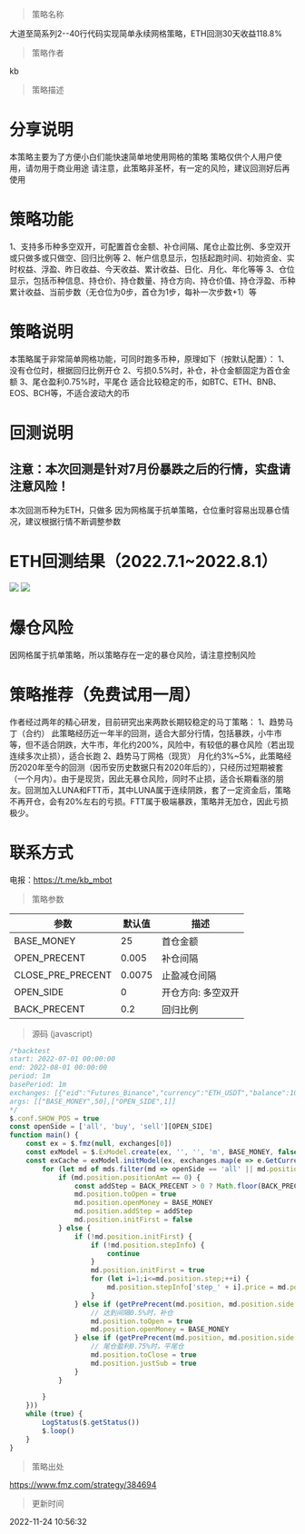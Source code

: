 
> 策略名称

大道至简系列2--40行代码实现简单永续网格策略，ETH回测30天收益118.8%

> 策略作者

kb

> 策略描述

# 分享说明
本策略主要为了方便小白们能快速简单地使用网格的策略
策略仅供个人用户使用，请勿用于商业用途
请注意，此策略非圣杯，有一定的风险，建议回测好后再使用

# 策略功能
1、支持多币种多空双开，可配置首仓金额、补仓间隔、尾仓止盈比例、多空双开或只做多或只做空、回归比例等
2、帐户信息显示，包括起跑时间、初始资金、实时权益、浮盈、昨日收益、今天收益、累计收益、日化、月化、年化等等
3、仓位显示，包括币种信息、持仓价、持仓数量、持仓方向、持仓价值、持仓浮盈、币种累计收益、当前步数（无仓位为0步，首仓为1步，每补一次步数+1）等

# 策略说明
本策略属于非常简单网格功能，可同时跑多币种，原理如下（按默认配置）：
1、没有仓位时，根据回归比例开仓
2、亏损0.5%时，补仓，补仓金额固定为首仓金额
3、尾仓盈利0.75%时，平尾仓
适合比较稳定的币，如BTC、ETH、BNB、EOS、BCH等，不适合波动大的币

# 回测说明
## 注意：本次回测是针对7月份暴跌之后的行情，实盘请注意风险！
本次回测币种为ETH，只做多
因为网格属于抗单策略，仓位重时容易出现暴仓情况，建议根据行情不断调整参数

# ETH回测结果（2022.7.1~2022.8.1）
![](![IMG](https://www.fmz.com/upload/asset/19c8b3e54e2d76c00da6f.png)) 
![](![IMG](https://www.fmz.com/upload/asset/19c6625289bb2089e1063.png))

# 爆仓风险
因网格属于抗单策略，所以策略存在一定的暴仓风险，请注意控制风险

# 策略推荐（免费试用一周）
作者经过两年的精心研发，目前研究出来两款长期较稳定的马丁策略：
1、趋势马丁（合约）
此策略经历近一年半的回测，适合大部分行情，包括暴跌，小牛市等，但不适合阴跌，大牛市，年化约200%，风险中，有较低的暴仓风险（若出现连续多次止损），适合长跑
2、趋势马丁网格（现货）
月化约3%~5%，此策略经历2020年至今的回测（因币安历史数据只有2020年后的），只经历过短期被套（一个月内）。由于是现货，因此无暴仓风险，同时不止损，适合长期看涨的朋友。回测加入LUNA和FTT币，其中LUNA属于连续阴跌，套了一定资金后，策略不再开仓，会有20%左右的亏损。FTT属于极端暴跌，策略并无加仓，因此亏损极少。

# 联系方式
电报：https://t.me/kb_mbot




> 策略参数



|参数|默认值|描述|
|----|----|----|
|BASE_MONEY|25|首仓金额|
|OPEN_PRECENT|0.005|补仓间隔|
|CLOSE_PRE_PRECENT|0.0075|止盈减仓间隔|
|OPEN_SIDE|0|开仓方向: 多空双开|只做多|只做空|
|BACK_PRECENT|0.2|回归比例|


> 源码 (javascript)

``` javascript
/*backtest
start: 2022-07-01 00:00:00
end: 2022-08-01 00:00:00
period: 1m
basePeriod: 1m
exchanges: [{"eid":"Futures_Binance","currency":"ETH_USDT","balance":1000}]
args: [["BASE_MONEY",50],["OPEN_SIDE",1]]
*/
$.conf.SHOW_POS = true
const openSide = ['all', 'buy', 'sell'][OPEN_SIDE]
function main() {
    const ex = $.fmz(null, exchanges[0])
    const exModel = $.ExModel.create(ex, '', '', 'm', BASE_MONEY, false, { SHOW_LOG: true }, 'USDT')
    const exCache = exModel.initModel(ex, exchanges.map(e => e.GetCurrency().split('_').join('')), ((ex, bcache, uBalance, mds, uPrices) => {
        for (let md of mds.filter(md => openSide == 'all' || md.position.side == openSide)) {
            if (md.position.positionAmt == 0) {
                const addStep = BACK_PRECENT > 0 ? Math.floor(BACK_PRECENT / OPEN_PRECENT) + 1 : 1
                md.position.toOpen = true
                md.position.openMoney = BASE_MONEY
                md.position.addStep = addStep
                md.position.initFirst = false
            } else {
                if (!md.position.initFirst) {
                    if (!md.position.stepInfo) {
                        continue
                    }
                    md.position.initFirst = true
                    for (let i=1;i<=md.position.step;++i) {
                        md.position.stepInfo['step_' + i].price = md.position.stepInfo['step_1'].price / (1 - (BACK_PRECENT - (i-1) * OPEN_PRECENT) * (md.position.side == 'buy' ? 1 : -1))
                    }
                } else if (getPrePrecent(md.position, md.position.side == 'buy') < -OPEN_PRECENT) {
                    // 达到间隔0.5%时，补仓
                    md.position.toOpen = true
                    md.position.openMoney = BASE_MONEY
                } else if (getPrePrecent(md.position, md.position.side == 'buy') > CLOSE_PRE_PRECENT) {
                    // 尾仓盈利0.75%时，平尾仓
                    md.position.toClose = true
                    md.position.justSub = true
                }
            }
            
        }
    }))
    while (true) {
        LogStatus($.getStatus())
        $.loop()
    }
}
```

> 策略出处

https://www.fmz.com/strategy/384694

> 更新时间

2022-11-24 10:56:32
